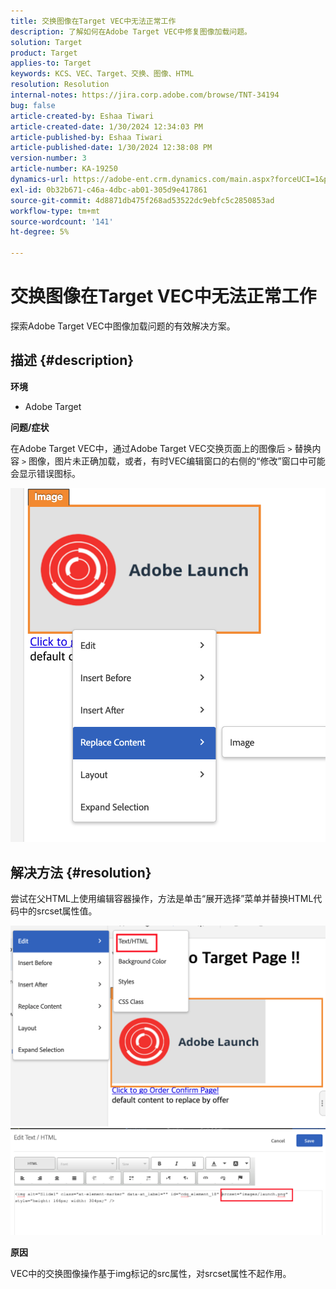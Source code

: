 ```yaml
---
title: 交换图像在Target VEC中无法正常工作
description: 了解如何在Adobe Target VEC中修复图像加载问题。
solution: Target
product: Target
applies-to: Target
keywords: KCS、VEC、Target、交换、图像、HTML
resolution: Resolution
internal-notes: https://jira.corp.adobe.com/browse/TNT-34194
bug: false
article-created-by: Eshaa Tiwari
article-created-date: 1/30/2024 12:34:03 PM
article-published-by: Eshaa Tiwari
article-published-date: 1/30/2024 12:38:08 PM
version-number: 3
article-number: KA-19250
dynamics-url: https://adobe-ent.crm.dynamics.com/main.aspx?forceUCI=1&pagetype=entityrecord&etn=knowledgearticle&id=7183e6d5-6bbf-ee11-9079-6045bd006268
exl-id: 0b32b671-c46a-4dbc-ab01-305d9e417861
source-git-commit: 4d8871db475f268ad53522dc9ebfc5c2850853ad
workflow-type: tm+mt
source-wordcount: '141'
ht-degree: 5%

---
```


# 交换图像在Target VEC中无法正常工作


探索Adobe Target VEC中图像加载问题的有效解决方案。

## 描述 {#description}


<b>环境</b>

- Adobe Target

<b>问题/症状</b>

在Adobe Target VEC中，通过Adobe Target VEC交换页面上的图像后 `>`  替换内容 `>`  图像，图片未正确加载，或者，有时VEC编辑窗口的右侧的“修改”窗口中可能会显示错误图标。

![](assets/___7283e6d5-6bbf-ee11-9079-6045bd006268___.png)




## 解决方法 {#resolution}




尝试在父HTML上使用编辑容器操作，方法是单击“展开选择”菜单并替换HTML代码中的srcset属性值。



![](assets/0776b561-36c2-ec11-983e-0022480ab970.png)![](assets/e63bb087-36c2-ec11-983e-0022480ab970.png)



<b>原因</b>



VEC中的交换图像操作基于img标记的src属性，对srcset属性不起作用。
